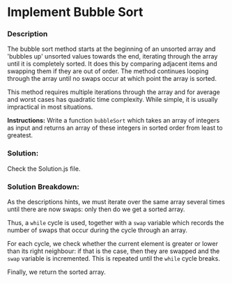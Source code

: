 # Implement Bubble Sort


### Description

The bubble sort method starts at the beginning of an unsorted array and 'bubbles up' unsorted values towards the end, iterating through the array until it is completely sorted. It does this by comparing adjacent items and swapping them if they are out of order. The method continues looping through the array until no swaps occur at which point the array is sorted.

This method requires multiple iterations through the array and for average and worst cases has quadratic time complexity. While simple, it is usually impractical in most situations.

**Instructions:** Write a function `bubbleSort` which takes an array of integers as input and returns an array of these integers in sorted order from least to greatest.

### Solution:

Check the Solution.js file.

### Solution Breakdown:

As the descriptions hints, we must iterate over the same array several times until there are now swaps: only then do we get a sorted array. 

Thus, a `while` cycle is used, together with a `swap` variable which records the number of swaps that occur during the cycle through an array.

For each cycle, we check whether the current element is greater or lower than its right neighbour: if that is the case, then they are swapped and the `swap` variable is incremented. This is repeated until the `while` cycle breaks.

Finally, we return the sorted array.
